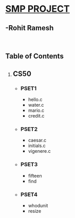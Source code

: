 <h1><B><u>SMP PROJECT</u></B></h1>
<h2>-Rohit Ramesh</h2><br>

<h2>Table of Contents</h2>

<ol type="1">
<li><h2>CS50</h2>
      <ul>
<h3>  <li>PSET1</h3>
      <ul>
      <li>hello.c
      <li>water.c
      <li>mario.c
      <li>credit.c
      </ul>
<h3> <li>PSET2</h3>
      <ul>
      <li>caesar.c
      <li>initials.c
      <li>vigenere.c
      </ul>
<h3>  <li>PSET3</h3>
      <ul>
      <li>fifteen
      <li>find
      </ul>
<h3>  <li>PSET4</h3>
      <ul>
      <li>whodunit
      <li>resize
      </ul>
      </ul>
      </ol>
      
      
      
